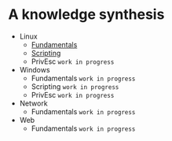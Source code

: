 # A knowledge synthesis
- Linux
    * [Fundamentals](https://github.com/Skalyaeve/doc/blob/main/linux/fundamentals.md)
    * [Scripting](https://github.com/Skalyaeve/doc/blob/main/linux/scripting.md)
    * PrivEsc `work in progress`
- Windows
    * Fundamentals `work in progress`
    * Scripting `work in progress`
    * PrivEsc `work in progress`
- Network
    * Fundamentals `work in progress`
- Web
    * Fundamentals `work in progress`
